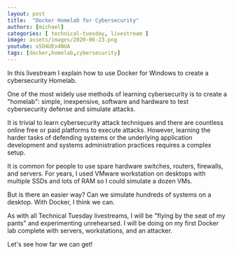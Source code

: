 ```yaml
---
layout: post
title:  "Docker Homelab for Cybersecurity"
authors: [michael]
categories: [ technical-tuesday, livestream ]
image: assets/images/2020-06-23.png
youtube: xSO4UEx4NUA
tags: [docker,homelab,cybersecurity]
---
```

In this livestream I explain how to use Docker for Windows to create a cybersecurity Homelab. 

One of the most widely use methods of learning cybersecurity is to create a "homelab": simple, inexpensive, software and hardware to test cybersecurity defense and simulate attacks.

It is trivial to learn cybersecurity attack techniques and there are countless online free or paid platforms to execute attacks. However, learning the harder tasks of defending systems or the underlying application development and systems administration practices requires a complex setup. 

It is common for people to use spare hardware switches, routers, firewalls, and servers. For years, I used VMware workstation on desktops with multiple SSDs and lots of RAM so I could simulate a dozen VMs. 

But is there an easier way? Can we simulate hundreds of systems on a desktop. With Docker, I think we can.

As with all Technical Tuesday livestreams, I will be "flying by the seat of my pants" and experimenting unrehearsed. I will be doing on my first Docker lab complete with servers, workstations, and an attacker. 

Let's see how far we can get!
